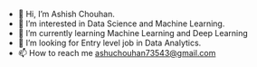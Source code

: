 - 👋 Hi, I’m Ashish Chouhan.
- 👀 I’m interested in Data Science and Machine Learning.
- 🌱 I’m currently learning Machine Learning and Deep Learning
- 💞️ I’m looking for Entry level job in Data Analytics.
- 📫 How to reach me ashuchouhan73543@gmail.com

<!---
AshboyOP/AshboyOP is a ✨ special ✨ repository because its `README.md` (this file) appears on your GitHub profile.
You can click the Preview link to take a look at your changes.
--->
